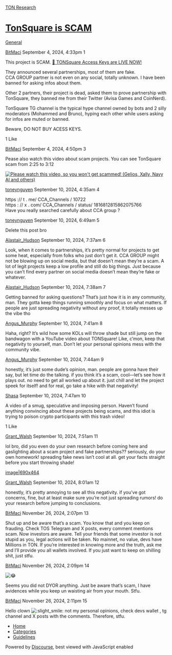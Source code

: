 [TON Research](/)

# [TonSquare is SCAM](/t/tonsquare-is-scam/30848)

[General](/c/general/4) 

    

[BitMaci](https://tonresear.ch/u/BitMaci)  September 4, 2024, 4:33pm  1

This project is SCAM. [💎 TONSquare Access Keys are LIVE NOW!](https://tonresear.ch/t/tonsquare-access-keys-are-live-now/18487)

They announced several partnerships, most of them are fake.  
CCA GROUP partner is not even on any social, totally unknown. I have been banned for asking infos about them.

Other 2 partners, their project is dead, asked them to prove partnership with TonSquare, they banned me from their Twitter (Avisa Games and CoinNerd).

TonSquare TG channel is the typical hype channel owned by bots and 2 silly moderators (Mohammed and Bruno), hyping each other while users asking for infos are muted or banned.

Beware, DO NOT BUY ACESS KEYS.

  1 Like

[BitMaci](https://tonresear.ch/u/BitMaci)  September 4, 2024, 4:50pm  3

Pease also watch this video about scam projects. You can see TonSquare scam from 2:25 to 3:12

[![](https://tonresear.ch/uploads/default/original/2X/c/c20a6279ca8f291802e86958c2eda3a99e965da2.jpeg "Please watch this video, so you won't get scammed! (Gelios, Xally, Navy AI and others)")](https://www.youtube.com/watch?v=pml2X7vL76U)

 

[toneynguyen](https://tonresear.ch/u/toneynguyen) September 10, 2024, 4:35am  4

https :// t . me/ CCA\_Channels / 10722  
https : // x . com/ CCA\_Channels / status/ 1816812815862075766  
Have you really searched carefully about CCA group ?

 

[toneynguyen](https://tonresear.ch/u/toneynguyen) September 10, 2024, 6:49am  5

Delete this post bro

 

[Alastair\_Hudson](https://tonresear.ch/u/Alastair_Hudson) September 10, 2024, 7:37am  6

Look, when it comes to partnerships, it’s pretty normal for projects to get some heat, especially from folks who just don’t get it. CCA GROUP might not be blowing up on social media, but that doesn’t mean they’re a scam. A lot of legit projects keep a low profile and still do big things. Just because you can’t find every partner on social media doesn’t mean they’re fake or whatever.

 

[Alastair\_Hudson](https://tonresear.ch/u/Alastair_Hudson) September 10, 2024, 7:38am  7

Getting banned for asking questions? That’s just how it is in any community, man. They gotta keep things running smoothly and focus on what matters. If people are just spreading negativity without any proof, it totally messes up the vibe tho

 

[Angus\_Murphy](https://tonresear.ch/u/Angus_Murphy) September 10, 2024, 7:41am  8

Haha, right? It’s wild how some KOLs will throw shade but still jump on the bandwagon with a YouTube video about TONSquare! Like, c’mon, keep that negativity to yourself, man. Don’t let your personal opinions mess with the community vibe.

 

[Angus\_Murphy](https://tonresear.ch/u/Angus_Murphy) September 10, 2024, 7:44am  9

honestly, it’s just some dude’s opinion, man. people are gonna have their say, but let time do the talking. if you think it’s a scam, cool—let’s see how it plays out. no need to get all worked up about it. just chill and let the project speek for itself! and for real, go take a hike with that negativity!

 

[Shasa](https://tonresear.ch/u/Shasa) September 10, 2024, 7:47am  10

A video of a smug, speculative and imposing person. Haven’t found anything convincing about these projects being scams, and this idiot is trying to poison crypto participants with this trash video!

  1 Like

[Grant\_Walsh](https://tonresear.ch/u/Grant_Walsh) September 10, 2024, 7:51am  11

lol bro, did you even do your own research before coming here and gaslighting about a scam project and fake partnerships?? seriously, do your own homework! spreading fake news isn’t cool at all. get your facts straight before you start throwing shade!

[image|690x464](/uploads/short-url/9n5hYrtWmWKmluUcGcgnLQx5hj0.jpeg)

 

[Grant\_Walsh](https://tonresear.ch/u/Grant_Walsh) September 10, 2024, 8:01am  12

honestly, it’s pretty annoying to see all this negativity. if you’ve got concerns, fine, but at least make sure you’re not just spreading rumors! do your research before jumping to conclusions.

 

[BitMaci](https://tonresear.ch/u/BitMaci) November 26, 2024, 2:07pm  13

Shut up and be aware that’s a scam. You know that and you keep on frauding. Check TOS Telegram and X posts, every comment mentions scam. Now investors are aware. Tell your friends that some investor is not stupid as you, legal actions will be taken. No mainnet, no value, devs have Millions in TON. If you’re interested in knowing more and the truth, ask me and I’ll provide you all wallets involved. If you just want to keep on shilling shit, just stfu.

 

[BitMaci](https://tonresear.ch/u/BitMaci) November 26, 2024, 2:09pm  14

![:joy:](https://tonresear.ch/images/emoji/twitter/joy.png?v=12 ":joy:")

Seems you did not DYOR anything. Just be aware that’s scam, I have avidences while you keep un waisting air from your mouth. Stfu.

 

[BitMaci](https://tonresear.ch/u/BitMaci) November 26, 2024, 2:11pm  15

Hello clown ![:slight_smile:](https://tonresear.ch/images/emoji/twitter/slight_smile.png?v=12 ":slight_smile:") not my personal opinions, check devs wallet , tg channel and X posts with the comments. Therefore, stfu.

 

*   [Home](/)
*   [Categories](/categories)
*   [Guidelines](/guidelines)

Powered by [Discourse](https://www.discourse.org), best viewed with JavaScript enabled